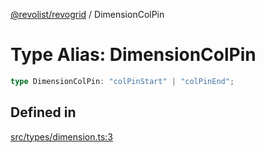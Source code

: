 [@revolist/revogrid](README.md) / DimensionColPin

# Type Alias: DimensionColPin

```ts
type DimensionColPin: "colPinStart" | "colPinEnd";
```

## Defined in

[src/types/dimension.ts:3](https://github.com/revolist/revogrid/blob/645c5b44e05a187c8aab0cf802e5a080c331a78f/src/types/dimension.ts#L3)

